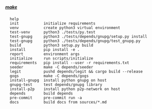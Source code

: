 ##### [make](https://www.gnu.org/software/make/)
 	  help
 	  init           initialize requirements
 	  venv           create python3 virtual environment
 	  test-venv      python3 ./tests/py.test
 	  test-gnupg     python3 ./tests/depends/gnupg/setup.py install
 	  test-gnupg     python3 ./tests/depends/gnupg/test_gnupg.py
 	  build          python3 setup.py build
 	  install        pip install -e .
 	  report         environment args
 	  initialize     run scripts/initialize
 	  requirements   pip install --user -r requirements.txt
 	  seeder         make -C depends/seeder
 	  legit          pushd depends/legit && cargo build --release
 	  gogs           make -C depends/gogs
 	  install-gnupg  install python gnupg on host
 	  gnupg-test     test depends/gnupg library
 	  install-p2p    install python p2p-network on host
 	  depends        build depends
 	  pre-commit     pre-commit run -a
 	  docs           build docs from sources/*.md
